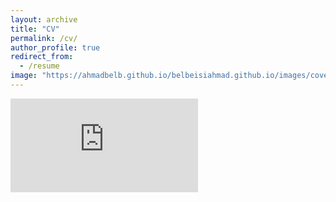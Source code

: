 ```yaml
---
layout: archive
title: "CV"
permalink: /cv/
author_profile: true
redirect_from:
  - /resume
image: "https://ahmadbelb.github.io/belbeisiahmad.github.io/images/coverpicture.jpeg"
---
```


<embed src="https://ahmadbelb.github.io/belbeisiahmad.github.io/images/Resume.pdf" type="application/pdf" />

